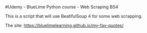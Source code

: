 #Udemy - BlueLime Python course - Web Scraping BS4

This is a script that will use BeatifulSoup 4 for some web scrapping.

The site: https://bluelimelearning.github.io/my-fav-quotes/

